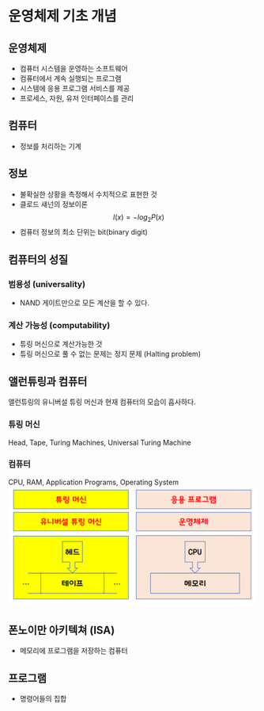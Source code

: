 # 운영체제 기초 개념
## 운영체제
* 컴퓨터 시스템을 운영하는 소프트웨어
* 컴퓨터에서 계속 실행되는 프로그램
* 시스템에 응용 프로그램 서비스를 제공
* 프로세스, 자원, 유저 인터페이스를 관리

## 컴퓨터
* 정보를 처리하는 기계

## 정보
* 불확실한 상황을 측정해서 수치적으로 표현한 것
* 클로드 섀넌의 정보이론
$$ I(x) = -log_2P(x) $$
* 컴퓨터 정보의 최소 단위는 bit(binary digit)

## 컴퓨터의 성질
### 범용성 (universality)
* NAND 게이트만으로 모든 계산을 할 수 있다.
### 계산 가능성 (computability)
* 튜링 머신으로 계산가능한 것
* 튜링 머신으로 풀 수 없는 문제는 정지 문제 (Halting problem)

## 앨런튜링과 컴퓨터
앨런튜링의 유니버설 튜링 머신과 현재 컴퓨터의 모습이 흡사하다.
### 튜링 머신
Head, Tape, Turing Machines, Universal Turing Machine
### 컴퓨터
CPU, RAM, Application Programs, Operating System
![alt text](https://github.com/hnsoo/TIL/blob/master/assets/truing-machines.png?raw=true)

## 폰노이만 아키텍쳐 (ISA)
* 메모리에 프로그램을 저장하는 컴퓨터

## 프로그램
* 명령어들의 집합
